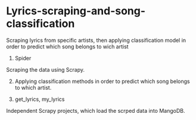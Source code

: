 # Lyrics-scraping-and-song-classification

Scraping lyrics from specific artists, then applying classification model in order to predict which song belongs to wich artist

1. Spider

Scraping the data using Scrapy.

2. Applying classification methods in order to predict which song belongs to which artist.

3. get_lyrics, my_lyrics

Independent Scrapy projects, which load the scrped data into MangoDB.
